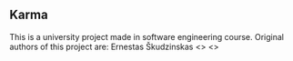 ## Karma

This is a university project made in software engineering course. 
Original authors of this project are: Ernestas Škudzinskas <> <>